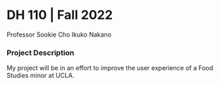 # DH 110 | Fall 2022
Professor Sookie Cho
Ikuko Nakano
### Project Description
My project will be in an effort to improve the user experience of a Food Studies minor at UCLA.

